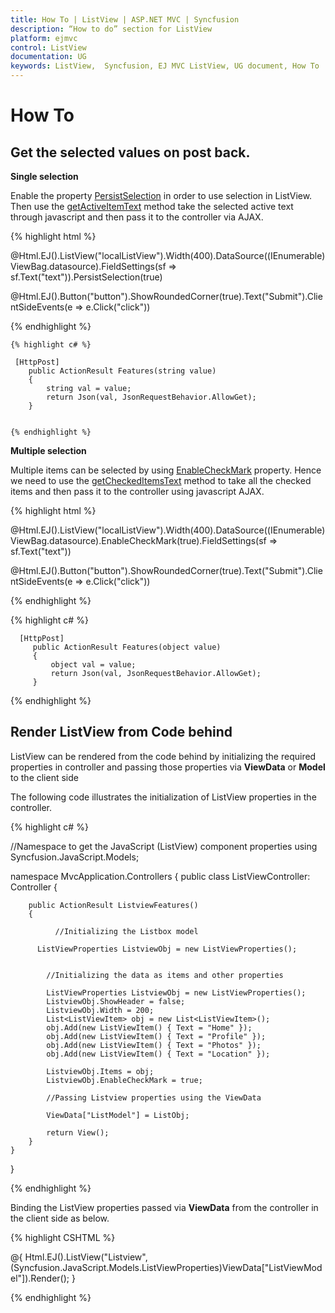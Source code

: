 ```yaml
---
title: How To | ListView | ASP.NET MVC | Syncfusion
description: “How to do” section for ListView
platform: ejmvc
control: ListView
documentation: UG
keywords: ListView,  Syncfusion, EJ MVC ListView, UG document, How To
---
```

# How To

## Get the selected values on post back.  

**Single selection**

Enable the property [PersistSelection](https://help.syncfusion.com/api/js/ejlistview#members:persistselection) in order to use selection in ListView. Then use the [getActiveItemText](https://help.syncfusion.com/api/js/ejlistview#methods:getactiveitemtext) method take the selected active text through javascript and then pass it to the controller via AJAX. 

 
{% highlight html %}

@Html.EJ().ListView("localListView").Width(400).DataSource((IEnumerable<CarsList>)ViewBag.datasource).FieldSettings(sf => sf.Text("text")).PersistSelection(true)

  @Html.EJ().Button("button").ShowRoundedCorner(true).Text("Submit").ClientSideEvents(e => e.Click("click"))
 
 
<script> 
function click(args) { 
  var text = $("#localListView").ejListView("getActiveItemText");      
      $.ajax({ 
                type: "POST", 
                data: { value: text },
                url: "/ListView/Features", 
                success: function (result) {  
                    alert(result); 
                } 
            }); 
 
        }    
    
          
       </script> 


    
{% endhighlight %}

    
    {% highlight c# %}
    
     [HttpPost] 
        public ActionResult Features(string value)
        { 
            string val = value; 
            return Json(val, JsonRequestBehavior.AllowGet); 
        } 

    
    {% endhighlight %}



**Multiple selection**

Multiple items can be selected by using [EnableCheckMark](https://help.syncfusion.com/api/js/ejlistview#members:enablecheckmark) property. Hence we need to use the [getCheckedItemsText](https://help.syncfusion.com/api/js/ejlistview#methods:getcheckeditemstext) method to take all the checked items and then pass it to the controller using javascript AJAX. 


{% highlight html %}

@Html.EJ().ListView("localListView").Width(400).DataSource((IEnumerable<CarsList>)ViewBag.datasource).EnableCheckMark(true).FieldSettings(sf => sf.Text("text"))

@Html.EJ().Button("button").ShowRoundedCorner(true).Text("Submit").ClientSideEvents(e => e.Click("click"))
 
<script> 
 
        function click1(args) { 
              var text = $("#localListView").ejListView("getCheckedItemsText"); 
            $.ajax({ 
                type: "POST", 
                 data: { value: text },
                url: "/ListView/Features", 
                success: function (result) {  
                    alert(result); 
                } 
            }); 
 
        } 
 
    </script> 
    
{% endhighlight %}

{% highlight c# %}
    
      [HttpPost]
         public ActionResult Features(object value)  
         {
             object val = value;
             return Json(val, JsonRequestBehavior.AllowGet);
         }

{% endhighlight %}
    

## Render ListView from Code behind

ListView can be rendered from the code behind by initializing the required properties in controller and passing those properties via **ViewData** or **Model** to the client side

The following code illustrates the initialization of ListView properties in the controller.

{% highlight c# %}

//Namespace to get the JavaScript (ListView) component properties
using Syncfusion.JavaScript.Models;

namespace MvcApplication.Controllers
{
    public class ListViewController: Controller
    {

        public ActionResult ListviewFeatures()
        {

              //Initializing the Listbox model

          ListViewProperties ListviewObj = new ListViewProperties();


            //Initializing the data as items and other properties 

            ListViewProperties ListviewObj = new ListViewProperties();
            ListviewObj.ShowHeader = false;
            ListviewObj.Width = 200;
            List<ListViewItem> obj = new List<ListViewItem>();
            obj.Add(new ListViewItem() { Text = "Home" });
            obj.Add(new ListViewItem() { Text = "Profile" });
            obj.Add(new ListViewItem() { Text = "Photos" });
            obj.Add(new ListViewItem() { Text = "Location" });

            ListviewObj.Items = obj;
            ListviewObj.EnableCheckMark = true;

            //Passing Listview properties using the ViewData

            ViewData["ListModel"] = ListObj;

            return View();
        }
    }
}

{% endhighlight %}

Binding the ListView properties passed via **ViewData** from the controller in the client side as below.

{% highlight CSHTML %}

@{
    Html.EJ().ListView("Listview", (Syncfusion.JavaScript.Models.ListViewProperties)ViewData["ListViewModel"]).Render();
}

{% endhighlight %}